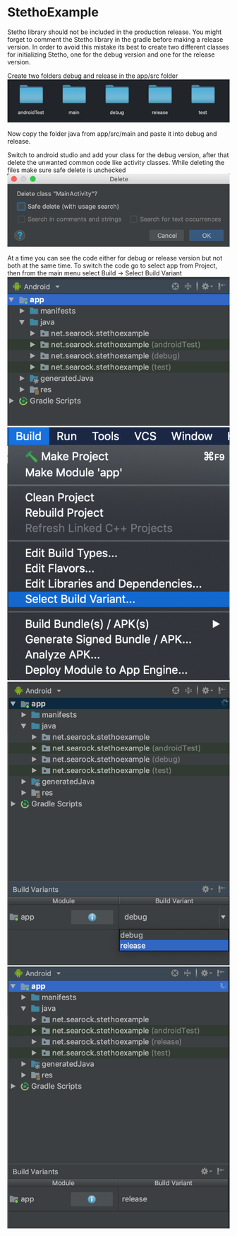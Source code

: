 # StethoExample

Stetho library should not be included in the production release. You might forget to comment the
Stetho library in the gradle before making a release version. In order to avoid this mistake its
best to create two different classes for initializing Stetho, one for the debug version and one
for the release version.

Create two folders debug and release in the app/src folder<br/>
<img src="https://raw.githubusercontent.com/searock/StethoExample/master/images/folders.png"/>

Now copy the folder java from app/src/main and paste it into debug and release.

Switch to android studio and add your class for the debug version, after that delete the unwanted
common code like activity classes. While deleting the files make sure safe delete is unchecked<br/>
<img src="https://raw.githubusercontent.com/searock/StethoExample/master/images/delete.png"/>

At a time you can see the code either for debug or release version but not both at the same time.
To switch the code go to select app from Project, then from the main menu select
Build -> Select Build Variant<br/>
<img src="https://raw.githubusercontent.com/searock/StethoExample/master/images/select%20app.png"/><br/>
<img src="https://raw.githubusercontent.com/searock/StethoExample/master/images/select%20build%20variant.png"/><br/>
<img src="https://raw.githubusercontent.com/searock/StethoExample/master/images/select%20release.png"/><br/>
<img src="https://raw.githubusercontent.com/searock/StethoExample/master/images/release.png"/><br/>
